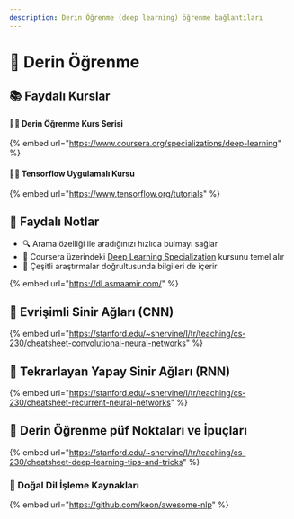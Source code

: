 ```yaml
---
description: Derin Öğrenme (deep learning) öğrenme bağlantıları
---
```


# 🌊 Derin Öğrenme

## 📚 Faydalı Kurslar

#### 👩‍🏫 Derin Öğrenme Kurs Serisi

{% embed url="https://www.coursera.org/specializations/deep-learning" %}

#### 👷‍♀️ Tensorflow Uygulamalı Kursu

{% embed url="https://www.tensorflow.org/tutorials" %}

## 📖 Faydalı Notlar

* 🔍 Arama özelliği ile aradığınızı hızlıca bulmayı sağlar
* 🧱 Coursera üzerindeki [Deep Learning Specialization](https://www.coursera.org/specializations/deep-learning) kursunu temel alır
* 🧐 Çeşitli araştırmalar doğrultusunda bilgileri de içerir

{% embed url="https://dl.asmaamir.com/" %}

## 🎇 Evrişimli Sinir Ağları \(CNN\)

{% embed url="https://stanford.edu/~shervine/l/tr/teaching/cs-230/cheatsheet-convolutional-neural-networks" %}

## 🔁 Tekrarlayan Yapay Sinir Ağları \(RNN\)

{% embed url="https://stanford.edu/~shervine/l/tr/teaching/cs-230/cheatsheet-recurrent-neural-networks" %}

## 🎈 Derin Öğrenme püf Noktaları ve İpuçları

{% embed url="https://stanford.edu/~shervine/l/tr/teaching/cs-230/cheatsheet-deep-learning-tips-and-tricks" %}

### 💬 Doğal Dil İşleme Kaynakları

{% embed url="https://github.com/keon/awesome-nlp" %}




